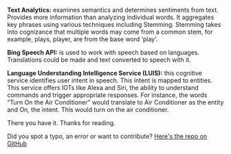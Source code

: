 **Text Analytics:** examines semantics and determines sentiments from text. Provides more information than analyzing individual words. It aggregates key phrases using various techniques including Stemming. Stemming takes into cognizance that multiple words may come from a common stem, for example, plays, player, are from the base word ‘play’.

**Bing Speech API:** is used to work with speech based on languages. Translations could be made and text converted to speech with it.

**Language Understanding Intelligence Service (LUIS):** this cognitive service identifies user intent in speech. This intent is mapped to entities. This service offers IOTs like Alexa and Siri, the ability to understand commands and trigger appropriate responses. For instance, the words “Turn On the Air Conditioner” would translate to Air Conditioner as the entity and On, the intent. This would turn on the air conditioner.

There you have it. Thanks for reading.

Did you spot a typo, an error or want to contribute? [Here's the repo on GitHub](https://github.com/samtimberlan/Blog-Posts/blob/drafts/Microsoft%20Cognitive%20Services.md)
